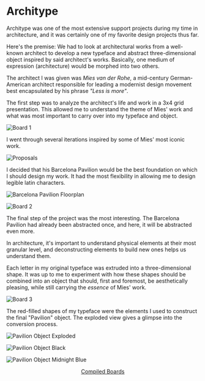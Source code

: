 # Architype

Architype was one of the most extensive support projects during my time in architecture, and it was certainly one of my favorite design projects thus far.

Here's the premise: We had to look at architectural works from a well-known architect to develop a new typeface and abstract three-dimensional object inspired by said architect's works. Basically, one medium of expression (architecture) would be morphed into two others.

The architect I was given was _Mies van der Rohe_, a mid-century German-American architect responsible for leading a modernist design movement best encapsulated by his phrase _"Less is more"_.

The first step was to analyze the architect's life and work in a 3x4 grid presentation. This allowed me to understand the theme of Mies' work and what was most important to carry over into my typeface and object.

![Board 1](https://raw.githubusercontent.com/mmqn/portfolio_stories/master/architype/resources/board1.jpg "Board 1")

I went through several iterations inspired by some of Mies' most iconic work.

![Proposals](https://raw.githubusercontent.com/mmqn/portfolio_stories/master/architype/resources/proposals.jpg "Proposals")

I decided that his Barcelona Pavilion would be the best foundation on which I should design my work. It had the most flexibility in allowing me to design legible latin characters.

![Barcelona Pavilion Floorplan](https://raw.githubusercontent.com/mmqn/portfolio_stories/master/architype/resources/barcelona_pavillion_floorplan.jpg "Barcelona Pavilion Floorplan")

![Board 2](https://raw.githubusercontent.com/mmqn/portfolio_stories/master/architype/resources/board2.jpg "Board 2")

The final step of the project was the most interesting. The Barcelona Pavilion had already been abstracted once, and here, it will be abstracted even more.

In architecture, it's important to understand physical elements at their most granular level, and deconstructing elements to build new ones helps us understand them.

Each letter in my original typeface was extruded into a three-dimensional shape. It was up to me to experiment with how these shapes should be combined into an object that should, first and foremost, be aesthetically pleasing, while still carrying the _essence_ of Mies' work.

![Board 3](https://raw.githubusercontent.com/mmqn/portfolio_stories/master/architype/resources/board3.jpg "Board 3")

The red-filled shapes of my typeface were the elements I used to construct the final "Pavilion" object. The exploded view gives a glimpse into the conversion process.

![Pavilion Object Exploded](https://raw.githubusercontent.com/mmqn/portfolio_stories/master/architype/resources/pavilion_object_exploded.jpg "Pavilion Object Exploded")

![Pavilion Object Black](https://raw.githubusercontent.com/mmqn/portfolio_stories/master/architype/resources/pavilion_object_black.jpg "Pavilion Object Black")

![Pavilion Object Midnight Blue](https://raw.githubusercontent.com/mmqn/portfolio_stories/master/architype/resources/cover.png "Pavilion Object Midnight Blue")

<p align="center"><a href="https://raw.githubusercontent.com/mmqn/portfolio_stories/master/architype/resources/compiled_boards.pdf">Compiled Boards</a></p>
